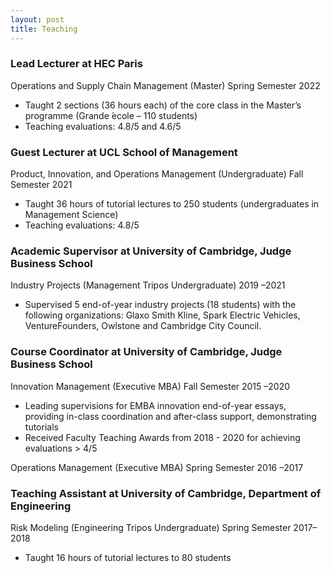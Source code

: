 ```yaml
---
layout: post
title: Teaching
---
```


### Lead Lecturer at HEC Paris
Operations and Supply Chain Management (Master) Spring Semester 2022
* Taught 2 sections (36 hours each) of the core class in the Master’s programme (Grande  ́ecole – 110 students)
* Teaching evaluations: 4.8/5 and 4.6/5

### Guest Lecturer at UCL School of Management
Product, Innovation, and Operations Management (Undergraduate) Fall Semester 2021
* Taught 36 hours of tutorial lectures to 250 students (undergraduates in Management Science)
* Teaching evaluations: 4.8/5

### Academic Supervisor at University of Cambridge, Judge Business School
Industry Projects (Management Tripos Undergraduate) 2019 –2021
* Supervised 5 end-of-year industry projects (18 students) with the following organizations: Glaxo Smith Kline,
Spark Electric Vehicles, VentureFounders, Owlstone and Cambridge City Council.

### Course Coordinator at University of Cambridge, Judge Business School
Innovation Management (Executive MBA) Fall Semester 2015 –2020
* Leading supervisions for EMBA innovation end-of-year essays, providing in-class coordination and after-class
support, demonstrating tutorials
* Received Faculty Teaching Awards from 2018 - 2020 for achieving evaluations > 4/5

Operations Management (Executive MBA) Spring Semester 2016 –2017

### Teaching Assistant at University of Cambridge, Department of Engineering
Risk Modeling (Engineering Tripos Undergraduate) Spring Semester 2017–2018
* Taught 16 hours of tutorial lectures to 80 students
